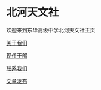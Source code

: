# 北河天文社

欢迎来到东华高级中学北河天文社主页

[关于我们](./about)

[现任干部](./worker)

[联系我们](./contact)

[文章发布](http://muffin.tungwah.club/article/)